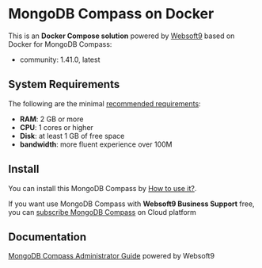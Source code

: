 # MongoDB Compass on Docker  

This is an **Docker Compose solution** powered by [Websoft9](https://www.websoft9.com) based on Docker for MongoDB Compass:


 - community:  1.41.0, latest


## System Requirements

The following are the minimal [recommended requirements](https://github.com/Websoft9/docker-mongocompass):

* **RAM**: 2 GB or more
* **CPU**: 1 cores or higher
* **Disk**: at least 1 GB of free space
* **bandwidth**: more fluent experience over 100M  

## Install

You can install this MongoDB Compass by [How to use it?](https://github.com/Websoft9/docker-library#how-to-use-it).   

If you want use MongoDB Compass with **Websoft9 Business Support** free, you can [subscribe MongoDB Compass](https://www.websoft9.com/apps) on Cloud platform

## Documentation

[MongoDB Compass Administrator Guide](https://support.websoft9.com/docs/mongocompass) powered by Websoft9
